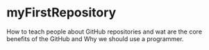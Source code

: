 # myFirstRepository
How to teach people about GitHub repositories and wat are the core benefits of the GitHub and Why we should use a programmer.
